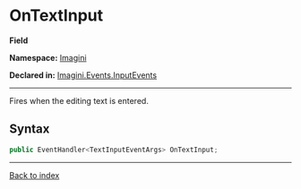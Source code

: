 # OnTextInput

**Field**

**Namespace:** [Imagini](Imagini.md)

**Declared in:** [Imagini.Events.InputEvents](Imagini.Events.InputEvents.md)

------



Fires when the editing text is entered.


## Syntax

```csharp
public EventHandler<TextInputEventArgs> OnTextInput;
```

------

[Back to index](index.md)